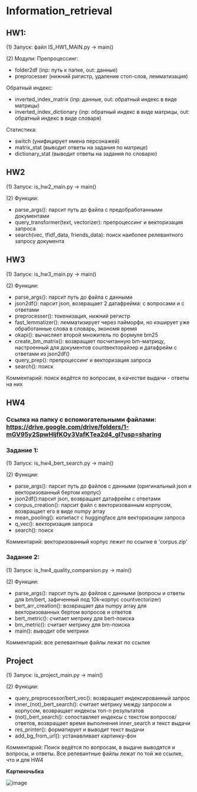 # Information_retrieval
## HW1:

(1) Запуск: файл IS_HW1_MAIN.py -> main()

(2) Модули:	
Препроцессинг:
- folder2df (inp: путь к папке, out: данные)
- preprocesser (нижний ригистр, удаление стоп-слов, лемматизация)

Обратный индекс:
- inverted_index_matrix (inp: данные, out: обратный индекс в виде матрицы)
- inverted_index_dictionary (inp: обратный индекс в виде матрицы, out: обратный индекс в виде словаря)

Статистика:
- switch (унифицирует имена персонажей)
- matrix_stat (выводит ответы на задания по матрице)
- dictionary_stat (выводит ответы на задания по словарю)

## HW2

(1) Запуск: is_hw2_main.py -> main()

(2) Функции:
- parse_args(): парсит путь до файла с предобработанными документами
- query_transformer(text, vectorizer): препроцессинг и векторизация запроса
- search(vec, tfidf_data, friends_data): поиск наиболее релевантного запросу документа

## HW3

(1) Запуск: is_hw3_main.py -> main()

(2) Функции:
- parse_args(): парсит путь до файла с данными
- json2df(): парсит json, возвращает 2 датафрейма: с вопросами и с ответами
- preprocesser(): токенизация, нижний регистр
- fast_lemmatizer(): лемматизирует через пайморфи, но кэширует уже обработанные слова в словарь, экономя время
- okapi(): вычисляет второй множитель по формуле bm25
- create_bm_matrix(): возвращает посчитанную bm-матрицу, настроенный для документов countвекторайзер и датафрейм с ответами из json2df()
- query_prep(): препроцессинг и векторизация запроса
- search(): поиск

Комментарий: поиск ведётся по вопросам, в качестве выдачи - ответы на них

## HW4
### Ссылка на папку с вспомогательными файлами: https://drive.google.com/drive/folders/1-mGV95y2SpwHljfKOy3VafKTea2d4_gI?usp=sharing
### Задание 1:

(1) Запуск: is_hw4_bert_search.py -> main()

(2) Функции:
- parse_args(): парсит путь до файлов с данными (оригинальный json и векторизованный бертом корпус)
- json2df():парсит json, возвращает датафрейм с ответами
- corpus_creation(): парсит файл с векторизованным корпусом, возвращает его в виде numpy array
- mean_pooling(): копипаст с huggingface для векторизации запроса
- q_vec(): векторизация запроса
- search(): поиск

Комментарий: векторизованный корпус лежит по ссылке в 'corpus.zip'

### Задание 2:

(1) Запуск: is_hw4_quality_comparsion.py -> main()

(2) Функции: 
- parse_args(): парсит путь до файлов с данными (вопросы и ответы для bm/bert, зафиченный под 10k-корпус countvectorizer)
- bert_arr_creation(): возвращает два numpy array для векторизованных бертом вопросов и ответов
- bert_metric(): считает метрику для bert-поиска
- bm_metric(): считает метрику для bm-поиска
- main(): выводит обе метрики

Комментарий: все релевантные файлы лежат по ссылке

## Project

(1) Запуск: is_project_main.py -> main()

(2) Функции:
- query_preprocessor/bert_vec(): возвращает индексированный запрос
- inner_(not)_bert_search(): считает метрику между запросом и корпусом, возвращает индексы топ-n результатов
- (not)_bert_search(): сопоставляет индексы с текстом вопросов/ответов, возвращает время выполнения inner_search и текст выдачи
- res_printer(): форматирует и выводит текст выдачи
- add_bg_from_url(): устанавливает картинку-фон

Комментарий: Поиск ведётся по вопросам, в выдаче выводятся и вопросы, и ответы. Все релевантные файлы лежат по той же ссылке, что и для HW4

**Картиночьбка**

![image](https://sun9-east.userapi.com/sun9-26/s/v1/ig2/gLIjSXrU7oZqne_wG50meKfb-zqfGMkjkfdR9bsYQDqht5lCbiGrRezLBkJ-qU_KiU6k5nYez7YH6xUO2ApQm_C7.jpg?size=909x437&quality=96&type=album)
